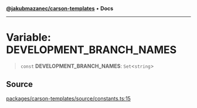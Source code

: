 [**@jakubmazanec/carson-templates**](../README.md) • **Docs**

---

# Variable: DEVELOPMENT_BRANCH_NAMES

> `const` **DEVELOPMENT_BRANCH_NAMES**: `Set`\<`string`\>

## Source

[packages/carson-templates/source/constants.ts:15](https://github.com/jakubmazanec/js-tools/blob/d8fb2f4f9576baa170e480eea0b247af3afdcd86/packages/carson-templates/source/constants.ts#L15)

